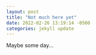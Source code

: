 ```yaml
---
layout: post
title: "Not much here yet"
date: 2022-02-26 13:19:14 -0500
categories: jekyll update
---
```


Maybe some day...
